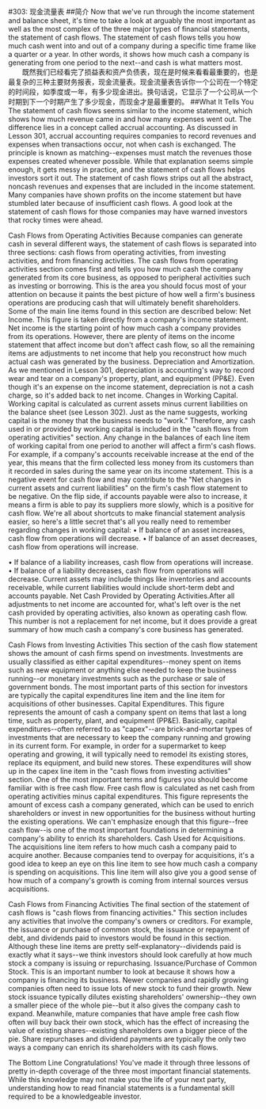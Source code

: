 #303: 现金流量表
##简介
Now that we've run through the income statement and balance sheet, it's time to take a look at arguably the most important as well as the most complex of the three major types of financial statements, the statement of cash flows. The statement of cash flows tells you how much cash went into and out of a company during a specific time frame like a quarter or a year. In other words, it shows how much cash a company is generating from one period to the next--and cash is what matters most.
　　既然我们已经看完了损益表和资产负债表，现在是时候来看看最重要的，也是最复杂的三种主要财务报表，现金流量表。现金流量表告诉你一个公司在一个特定的时间段，如季度或一年，有多少现金进出。换句话说，它显示了一个公司从一个时期到下一个时期产生了多少现金，而现金才是最重要的。
##What It Tells You
The statement of cash flows seems similar to the income statement, which shows how much revenue came in and how many expenses went out. The difference lies in a concept called accrual accounting. As discussed in Lesson 301, accrual accounting requires companies to record revenues and expenses when transactions occur, not when cash is exchanged. The principle is known as matching--expenses must match the revenues those expenses created whenever possible. While that explanation seems simple enough, it gets messy in practice, and the statement of cash flows helps investors sort it out.
The statement of cash flows strips out all the abstract, noncash revenues and expenses that are included in the income statement. Many companies have shown profits on the income statement but have stumbled later because of insufficient cash flows. A good look at the statement of cash flows for those companies may have warned investors that rocky times were ahead.

Cash Flows from Operating Activities
Because companies can generate cash in several different ways, the statement of cash flows is separated into three sections: cash flows from operating activities, from investing activities, and from financing activities.
The cash flows from operating activities section comes first and tells you how much cash the company generated from its core business, as opposed to peripheral activities such as investing or borrowing. This is the area you should focus most of your attention on because it paints the best picture of how well a firm's business operations are producing cash that will ultimately benefit shareholders. Some of the main line items found in this section are described below:
Net Income. This figure is taken directly from a company's income statement. Net income is the starting point of how much cash a company provides from its operations. However, there are plenty of items on the income statement that affect income but don't affect cash flow, so all the remaining items are adjustments to net income that help you reconstruct how much actual cash was generated by the business.
Depreciation and Amortization. As we mentioned in Lesson 301, depreciation is accounting's way to record wear and tear on a company's property, plant, and equipment (PP&E). Even though it's an expense on the income statement, depreciation is not a cash charge, so it's added back to net income.
Changes in Working Capital. Working capital is calculated as current assets minus current liabilities on the balance sheet (see Lesson 302). Just as the name suggests, working capital is the money that the business needs to "work." Therefore, any cash used in or provided by working capital is included in the "cash flows from operating activities" section.
Any change in the balances of each line item of working capital from one period to another will affect a firm's cash flows. For example, if a company's accounts receivable increase at the end of the year, this means that the firm collected less money from its customers than it recorded in sales during the same year on its income statement. This is a negative event for cash flow and may contribute to the "Net changes in current assets and current liabilities" on the firm's cash flow statement to be negative. On the flip side, if accounts payable were also to increase, it means a firm is able to pay its suppliers more slowly, which is a positive for cash flow.
We're all about shortcuts to make financial statement analysis easier, so here's a little secret that's all you really need to remember regarding changes in working capital:
•   If balance of an asset increases, cash flow from operations will decrease.
•   If balance of an asset decreases, cash flow from operations will increase.
 
 •  If balance of a liability increases, cash flow from operations will increase.
 •  If balance of a liability decreases, cash flow from operations will decrease.
 Current assets may include things like inventories and accounts receivable, while current liabilities would include short-term debt and accounts payable.
 Net Cash Provided by Operating Activities.After all adjustments to net income are accounted for, what's left over is the net cash provided by operating activities, also known as operating cash flow. This number is not a replacement for net income, but it does provide a great summary of how much cash a company's core business has generated.

 Cash Flows from Investing Activities
 This section of the cash flow statement shows the amount of cash firms spend on investments. Investments are usually classified as either capital expenditures--money spent on items such as new equipment or anything else needed to keep the business running--or monetary investments such as the purchase or sale of government bonds. The most important parts of this section for investors are typically the capital expenditures line item and the line item for acquisitions of other businesses.
 Capital Expenditures. This figure represents the amount of cash a company spent on items that last a long time, such as property, plant, and equipment (PP&E). Basically, capital expenditures--often referred to as "capex"--are brick-and-mortar types of investments that are necessary to keep the company running and growing in its current form. For example, in order for a supermarket to keep operating and growing, it will typically need to remodel its existing stores, replace its equipment, and build new stores. These expenditures will show up in the capex line item in the "cash flows from investing activities" section.
 One of the most important terms and figures you should become familiar with is free cash flow. Free cash flow is calculated as net cash from operating activities minus capital expenditures. This figure represents the amount of excess cash a company generated, which can be used to enrich shareholders or invest in new opportunities for the business without hurting the existing operations. We can't emphasize enough that this figure--free cash flow--is one of the most important foundations in determining a company's ability to enrich its shareholders.
 Cash Used for Acquisitions. The acquisitions line item refers to how much cash a company paid to acquire another. Because companies tend to overpay for acquisitions, it's a good idea to keep an eye on this line item to see how much cash a company is spending on acquisitions. This line item will also give you a good sense of how much of a company's growth is coming from internal sources versus acquisitions.

 Cash Flows from Financing Activities
 The final section of the statement of cash flows is "cash flows from financing activities." This section includes any activities that involve the company's owners or creditors. For example, the issuance or purchase of common stock, the issuance or repayment of debt, and dividends paid to investors would be found in this section. Although these line items are pretty self-explanatory--dividends paid is exactly what it says--we think investors should look carefully at how much stock a company is issuing or repurchasing.
 Issuance/Purchase of Common Stock. This is an important number to look at because it shows how a company is financing its business. Newer companies and rapidly growing companies often need to issue lots of new stock to fund their growth. New stock issuance typically dilutes existing shareholders' ownership--they own a smaller piece of the whole pie--but it also gives the company cash to expand.
 Meanwhile, mature companies that have ample free cash flow often will buy back their own stock, which has the effect of increasing the value of existing shares--existing shareholders own a bigger piece of the pie. Share repurchases and dividend payments are typically the only two ways a company can enrich its shareholders with its cash flows. 

 The Bottom Line
 Congratulations! You've made it through three lessons of pretty in-depth coverage of the three most important financial statements. While this knowledge may not make you the life of your next party, understanding how to read financial statements is a fundamental skill required to be a knowledgeable investor.

